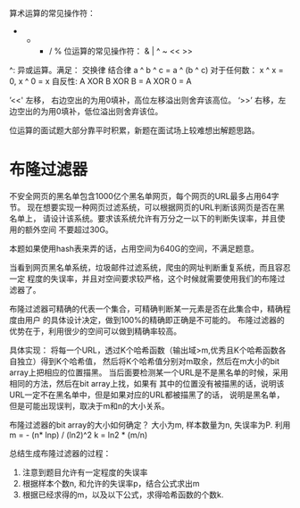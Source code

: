 算术运算的常见操作符：
+ - * / %
位运算的常见操作符：
& | ^ ~ << >>

^: 异或运算。满足：
交换律
结合律 a ^ b ^ c = a ^ (b ^ c)
对于任何数： x ^ x = 0, x ^ 0 = x
自反性: A XOR B XOR B = A XOR 0 = A

’<<'
左移， 右边空出的为用0填补，高位左移溢出则舍弃该高位。
‘>>’
右移，左边空出的为用0填补，低位溢出则舍弃该位。



位运算的面试题大部分靠平时积累，新题在面试场上较难想出解题思路。

# 布隆过滤器

不安全网页的黑名单包含1000亿个黑名单网页，每个网页的URL最多占用64字节。
现在想要实现一种网页过滤系统，可以根据网页的URL判断该网页是否在黑名单上，
请设计该系统。要求该系统允许有万分之一以下的判断失误率，并且使用的额外空间
不要超过30G。

本题如果使用hash表来弄的话，占用空间为640G的空间，不满足题意。

当看到网页黑名单系统，垃圾邮件过滤系统，爬虫的网址判断重复系统，而且容忍一定
程度的失误率，并且对空间要求较严格，这个时候就需要使用我们的布隆过滤器了。

布隆过滤器可精确的代表一个集合，可精确判断某一元素是否在此集合中，精确程度由用户
的具体设计决定，做到100%的精确即正确是不可能的。
布隆过滤器的优势在于，利用很少的空间可以做到精确率较高。

具体实现：
将每一个URL，透过K个哈希函数（输出域>m,优秀且K个哈希函数各自独立）得到K个哈希值，
然后将K个哈希值分别对m取余，然后在m大小的bit array上把相应的位置描黑。
当后面要检测某一个URL是不是黑名单的时候，采用相同的方法，然后在bit array上找，如果有
其中的位置没有被描黑的话，说明该URL一定不在黑名单中，但是如果对应的URL都被描黑了的话，
说明是黑名单，但是可能出现误判，取决于m和n的大小关系。

布隆过滤器的bit array的大小如何确定？
大小为m, 样本数量为n, 失误率为P.
利用 m = - (n* lnp) / (ln2)^2
k = ln2 * (m/n)

总结生成布隆过滤器的过程：
1. 注意到题目允许有一定程度的失误率
2. 根据样本个数n, 和允许的失误率p，结合公式求出m
3. 根据已经求得的m，以及以下公式，求得哈希函数的个数k.
